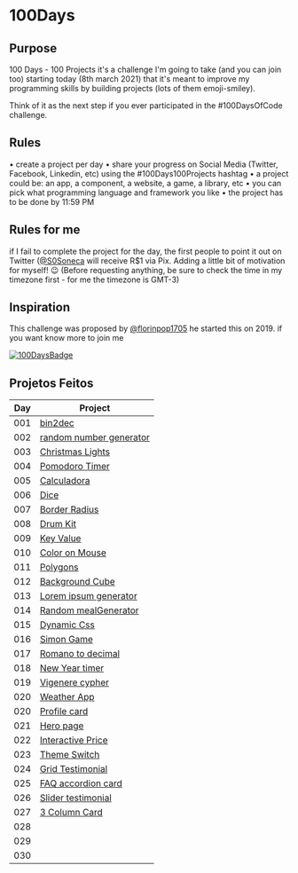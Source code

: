 # 100Days

## Purpose

100 Days - 100 Projects it's a challenge I'm going to take (and you can join too) starting today (8th march 2021) that it's meant to improve my programming skills by building projects (lots of them emoji-smiley).

Think of it as the next step if you ever participated in the #100DaysOfCode challenge.

## Rules

• create a project per day
• share your progress on Social Media (Twitter, Facebook, Linkedin, etc) using the #100Days100Projects hashtag
• a project could be: an app, a component, a website, a game, a library, etc
• you can pick what programming language and framework you like
• the project has to be done by 11:59 PM

## Rules for me

if I fail to complete the project for the day, the first people to point it out on Twitter ([@S0Soneca](https://twitter.com/S0Soneca) will receive R$1 via Pix. Adding a little bit of motivation for myself! 😉 (Before requesting anything, be sure to check the time in my timezone first - for me the timezone is GMT-3)

## Inspiration

This challenge was proposed by [@florinpop1705](https://twitter.com/florinpop1705) he started this on 2019. if you want know more to join me

[![100DaysBadge](https://img.shields.io/badge/100DaysChallenge-9732a8)](https://www.florin-pop.com/blog/2019/09/100-days-100-projects/)

## Projetos Feitos

| Day | Project                                                                               |
| --- | ------------------------------------------------------------------------------------- |
| 001 | [bin2dec](https://sones-100days.netlify.app/day1to10/bin2dec/)                        |
| 002 | [random number generator](https://sones-100days.netlify.app/day1to10/randomNumber)    |
| 003 | [Christmas Lights](https://sones-100days.netlify.app/day1to10/christmaslights)        |
| 004 | [Pomodoro Timer](https://sones-100days.netlify.app/day1to10/pomodoro)                 |
| 005 | [Calculadora](https://sones-100days.netlify.app/day1to10//calculator)                 |
| 006 | [Dice](https://sones-100days.netlify.app/day1to10/dice)                               |
| 007 | [Border Radius](https://sones-100days.netlify.app/day1to10/border-radius)             |
| 008 | [Drum Kit](https://sones-100days.netlify.app/day1to10/drumkit)                        |
| 009 | [Key Value](https://sones-100days.netlify.app/day1to10/keyvalue)                      |
| 010 | [Color on Mouse](https://sones-100days.netlify.app/day1to10/coloronmouse)             |
| 011 | [Polygons](https://sones-100days.netlify.app/day11to20/polygons/polygons)             |
| 012 | [Background Cube](https://sones-100days.netlify.app/day11to20/bgcube)                 |
| 013 | [Lorem ipsum generator](https://sones-100days.netlify.app/day11to20/lipsum)           |
| 014 | [Random mealGenerator](https://sones-100days.netlify.app/day11to20/mealgenerator)     |
| 015 | [Dynamic Css](https://sones-100days.netlify.app/day11to20/dynamicss)                  |
| 016 | [Simon Game](https://sones-100days.netlify.app/day11to20/simongame)                   |
| 017 | [Romano to decimal](https://sones-100days.netlify.app/day11to20/roman2decimal)        |
| 018 | [New Year timer](https://sones-100days.netlify.app/day11to20/timer)                   |
| 019 | [Vigenere cypher](https://sones-100days.netlify.app/day11to20/vigenere)               |
| 020 | [Weather App](https://sones-100days.netlify.app/day11to20/weather)                    |
| 020 | [Profile card](https://sones-100days.netlify.app/day21to30/cardprofile)               |
| 021 | [Hero page](https://sones-100days.netlify.app/day21to30/curvedsection)                |
| 022 | [Interactive Price](https://sones-100days.netlify.app/day21to30/interactiveprice/)    |
| 023 | [Theme Switch](https://sones-100days.netlify.app/day21to30/themeswitch/)              |
| 024 | [Grid Testimonial](https://sones-100days.netlify.app/day21to30/testimonialsgrid/)     |
| 025 | [FAQ accordion card](https://sones-100days.netlify.app/day21to30/faqaccordioncard/)   |
| 026 | [Slider testimonial](https://sones-100days.netlify.app/day21to30/slidertestimonial/)  |
| 027 | [3 Column Card](https://sones-100days.netlify.app/day21to30/3columncard/)             |
| 028 |            |
| 029 |            |
| 030 |            |
